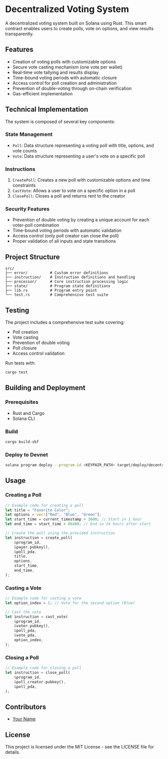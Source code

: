 # Decentralized Voting System

A decentralized voting system built on Solana using Rust. This smart contract enables users to create polls, vote on options, and view results transparently.

## Features

- Creation of voting polls with customizable options
- Secure vote casting mechanism (one vote per wallet)
- Real-time vote tallying and results display
- Time-bound voting periods with automatic closure
- Access control for poll creation and administration
- Prevention of double-voting through on-chain verification
- Gas-efficient implementation

## Technical Implementation

The system is composed of several key components:

### State Management

- `Poll`: Data structure representing a voting poll with title, options, and vote counts
- `Vote`: Data structure representing a user's vote on a specific poll

### Instructions

1. `CreatePoll`: Creates a new poll with customizable options and time constraints
2. `CastVote`: Allows a user to vote on a specific option in a poll
3. `ClosePoll`: Closes a poll and returns rent to the creator

### Security Features

- Prevention of double voting by creating a unique account for each voter-poll combination
- Time-bound voting periods with automatic validation
- Access control (only poll creator can close the poll)
- Proper validation of all inputs and state transitions

## Project Structure

```
src/
├── error/          # Custom error definitions
├── instruction/    # Instruction definitions and handling
├── processor/      # Core instruction processing logic
├── state/          # Program state definitions
├── lib.rs          # Program entry point
└── test.rs         # Comprehensive test suite
```

## Testing

The project includes a comprehensive test suite covering:

- Poll creation
- Vote casting
- Prevention of double voting
- Poll closure
- Access control validation

Run tests with:

```bash
cargo test
```

## Building and Deployment

### Prerequisites

- Rust and Cargo
- Solana CLI

### Build

```bash
cargo build-sbf
```

### Deploy to Devnet

```bash
solana program deploy --program-id <KEYPAIR_PATH> target/deploy/decentralized_voting.so
```

## Usage

### Creating a Poll

```rust
// Example code for creating a poll
let title = "Favorite Color";
let options = vec!["Red", "Blue", "Green"];
let start_time = current_timestamp + 3600; // Start in 1 hour
let end_time = start_time + 86400; // End in 24 hours after start

// Create the poll using the provided instruction
let instruction = create_poll(
    &program_id,
    &payer.pubkey(),
    &poll_pda,
    title,
    options,
    start_time,
    end_time,
);
```

### Casting a Vote

```rust
// Example code for casting a vote
let option_index = 1; // Vote for the second option (Blue)

// Cast the vote
let instruction = cast_vote(
    &program_id,
    &voter.pubkey(),
    &poll_pda,
    &vote_pda,
    option_index,
);
```

### Closing a Poll

```rust
// Example code for closing a poll
let instruction = close_poll(
    &program_id,
    &poll_creator.pubkey(),
    &poll_pda,
);
```

## Contributors

- [Your Name](https://github.com/yourusername)

## License

This project is licensed under the MIT License - see the LICENSE file for details. 